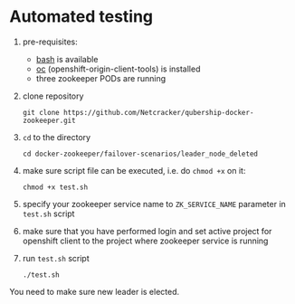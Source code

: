 Automated testing
=================

1. pre-requisites:
   - [bash](https://en.wikipedia.org/wiki/Bash_(Unix_shell)) is available
   - [oc](https://github.com/openshift/origin/releases) (openshift-origin-client-tools) 
     is installed
   - three zookeeper PODs are running

2. clone repository
   ```
   git clone https://github.com/Netcracker/qubership-docker-zookeeper.git
   ```

3. `cd` to the directory
   ```
   cd docker-zookeeper/failover-scenarios/leader_node_deleted
   ```

4. make sure script file can be executed, i.e. do `chmod +x` on it:
   ```
   chmod +x test.sh
   ```

5. specify your zookeeper service name to `ZK_SERVICE_NAME` parameter in `test.sh` script
	
6. make sure that you have performed login and set active project for openshift client 
   to the project where zookeeper service is running

7. run `test.sh` script
   ```
   ./test.sh
   ```

You need to make sure new leader is elected.
